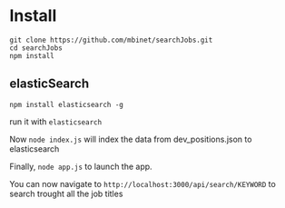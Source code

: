 # Install
```
git clone https://github.com/mbinet/searchJobs.git
cd searchJobs
npm install
```

## elasticSearch
```
npm install elasticsearch -g
```
run it with
``` elasticsearch ```

Now `node index.js` will index the data from dev_positions.json to elasticsearch


Finally, `node app.js` to launch the app.

You can now navigate to `http://localhost:3000/api/search/KEYWORD` to search trought all the job titles
